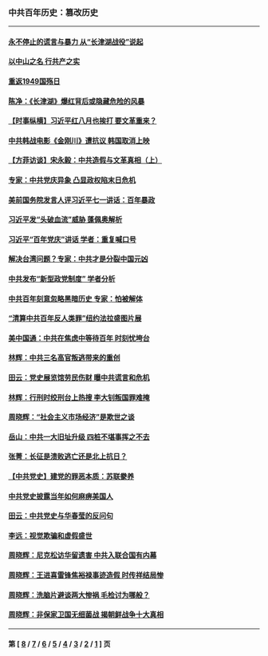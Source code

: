 ### 中共百年历史：篡改历史
---
#### [永不停止的谎言与暴力 从“长津湖战役”说起](../../pages/nf1176115/n13494094.md?04020430) 
#### [以中山之名 行共产之实](../../pages/nf1176115/n13346437.md?04020430) 
#### [重返1949国殇日](../../pages/nf1176115/n13346372.md?04020430) 
#### [陈净：《长津湖》爆红背后或隐藏危险的风暴](../../pages/nf1176115/n13314364.md?04020430) 
#### [【时事纵横】习近平红八月也挨打 要文革重来？](../../pages/nf1176115/n13231393.md?04020430) 
#### [中共韩战电影《金刚川》遭抗议 韩国取消上映](../../pages/nf1176115/n13219114.md?04020430) 
#### [【方菲访谈】宋永毅：中共造假与文革真相（上）](../../pages/nf1176115/n13200760.md?04020430) 
#### [专家：中共党庆异象 凸显政权陷末日危机](../../pages/nf1176115/n13067084.md?04020430) 
#### [美前国务院发言人评习近平七一讲话：百年暴政](../../pages/nf1176115/n13066986.md?04020430) 
#### [习近平发“头破血流”威胁 蓬佩奥解析](../../pages/nf1176115/n13063604.md?04020430) 
#### [习近平“百年党庆”讲话 学者：重复喊口号](../../pages/nf1176115/n13061411.md?04020430) 
#### [解决台湾问题？专家：中共才是分裂中国元凶](../../pages/nf1176115/n13060811.md?04020430) 
#### [中共发布“新型政党制度” 学者分析](../../pages/nf1176115/n13056354.md?04020430) 
#### [中共百年刻意忽略黑暗历史 专家：怕被解体](../../pages/nf1176115/n13056056.md?04020430) 
#### [“清算中共百年反人类罪”纽约法拉盛图片展](../../pages/nf1176115/n13052220.md?04020430) 
#### [美中国通：中共在焦虑中等待百年 时刻忧垮台](../../pages/nf1176115/n13048820.md?04020430) 
#### [林辉：中共三名高官叛逃带来的重创](../../pages/nf1176115/n13035206.md?04020430) 
#### [田云：党史展览馆劳民伤财 曝中共谎言和危机](../../pages/nf1176115/n13033900.md?04020430) 
#### [林辉：行刑时绞刑台上热搜 李大钊叛国罪难掩](../../pages/nf1176115/n13031965.md?04020430) 
#### [周晓辉：“社会主义市场经济”是欺世之谈](../../pages/nf1176115/n13024090.md?04020430) 
#### [岳山：中共一大旧址升级 四桩不堪事挥之不去](../../pages/nf1176115/n13021697.md?04020430) 
#### [张菁：长征是溃败逃亡还是北上抗日？](../../pages/nf1176115/n13020585.md?04020430) 
#### [【中共党史】建党的罪恶本质：苏联豢养](../../pages/nf1176115/n13011888.md?04020430) 
#### [中共党史披露当年如何麻痹美国人](../../pages/nf1176115/n12966400.md?04020430) 
#### [田云：中共党史与华春莹的反问句](../../pages/nf1176115/n12765178.md?04020430) 
#### [李远：视觉欺骗和虚假盛世](../../pages/nf1176115/n12993376.md?04020430) 
#### [周晓辉：尼克松访华留遗害 中共入联合国有内幕](../../pages/nf1176115/n12991422.md?04020430) 
#### [周晓辉：王进喜雷锋焦裕禄事迹造假 时传祥结局惨](../../pages/nf1176115/n12985497.md?04020430) 
#### [周晓辉：洗脑片避谈两大惨祸 毛检讨为哪般？](../../pages/nf1176115/n12971285.md?04020430) 
#### [周晓辉：非保家卫国无细菌战 揭朝鲜战争十大真相](../../pages/nf1176115/n12954161.md?04020430) 

---
#### 第 [ [8](./8.md?04020430) / [7](./7.md?04020430) / [6](./6.md?04020430) / [5](./5.md?04020430) / [4](./4.md?04020430) / [3](./3.md?04020430) / [2](./2.md?04020430) / [1](./1.md?04020430) ] 页
